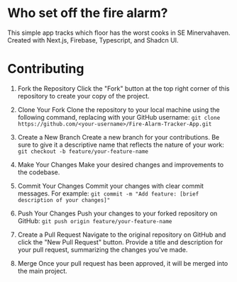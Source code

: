 # Who set off the fire alarm?

This simple app tracks which floor has the worst cooks in SE Minervahaven.
Created with Next.js, Firebase, Typescript, and Shadcn UI.

# Contributing

1. Fork the Repository
Click the "Fork" button at the top right corner of this repository to create your copy of the project.

2. Clone Your Fork
Clone the repository to your local machine using the following command, replacing <your-username> with your GitHub username:  ```git clone https://github.com/<your-username>/Fire-Alarm-Tracker-App.git```

4. Create a New Branch
Create a new branch for your contributions. Be sure to give it a descriptive name that reflects the nature of your work:  ```git checkout -b feature/your-feature-name```

5. Make Your Changes
Make your desired changes and improvements to the codebase. 

6. Commit Your Changes
Commit your changes with clear commit messages. For example:  ```git commit -m "Add feature: [brief description of your changes]"```

7. Push Your Changes
Push your changes to your forked repository on GitHub:  ```git push origin feature/your-feature-name```

8. Create a Pull Request
Navigate to the original repository on GitHub and click the "New Pull Request" button. Provide a title and description for your pull request, summarizing the changes you've made.

9. Merge
Once your pull request has been approved, it will be merged into the main project. 
